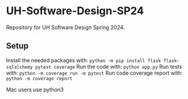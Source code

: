 # UH-Software-Design-SP24

Repository for UH Software Design Spring 2024. 

## Setup

Install the needed packages with: `python -m pip install flask flask-sqlalchemy pytest coverage`
Run the code with: `python app.py`
Run tests with: `python -m coverage run -m pytest`
Run code coverage report with: `python -m coverage report`

Mac users use python3
